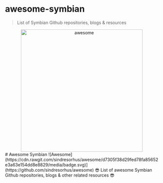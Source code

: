 # awesome-symbian
> List of Symbian Github repositories, blogs &amp; resources
<div align="center">
	<img width="400" src="https://github.com/gauravssnl/awesome-symbian/blob/master/awesome.svg" alt="awesome">
	<br>
</div>
# Awesome Symbian ![Awesome](https://cdn.rawgit.com/sindresorhus/awesome/d7305f38d29fed78fa85652e3a63e154dd8e8829/media/badge.svg)](https://github.com/sindresorhus/awesome)
😎 List of awesome Symbian Github repositories, blogs & other related resources 😎
